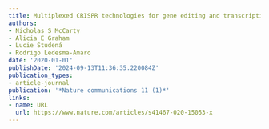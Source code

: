 ```yaml
---
title: Multiplexed CRISPR technologies for gene editing and transcriptional regulation
authors:
- Nicholas S McCarty
- Alicia E Graham
- Lucie Studená
- Rodrigo Ledesma-Amaro
date: '2020-01-01'
publishDate: '2024-09-13T11:36:35.220084Z'
publication_types:
- article-journal
publication: '*Nature communications 11 (1)*'
links:
- name: URL
  url: https://www.nature.com/articles/s41467-020-15053-x
---
```

